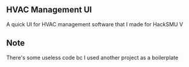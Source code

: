 ## HVAC Management UI
A quick UI for HVAC management software that I made for HackSMU V

## Note
There's some useless code bc I used another project as a boilerplate
